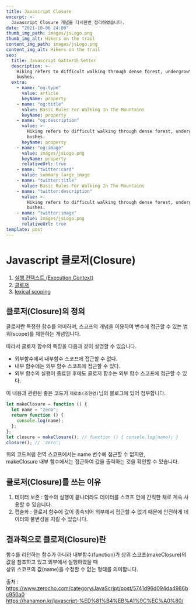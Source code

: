 ```yaml
---
title: Javascript Closure
excerpt: >-
  Javascript Closure 개념을 다시한번 정리하였습니다.
date: "2021-10-06 24:00"
thumb_img_path: images/jsLogo.png
thumb_img_alt: Hikers on the trail
content_img_path: images/jsLogo.png
content_img_alt: Hikers on the trail
seo:
  title: Javascript Gatter와 Setter
  description: >-
    Hiking refers to difficult walking through dense forest, undergrowth, or
    bushes.
  extra:
    - name: "og:type"
      value: article
      keyName: property
    - name: "og:title"
      value: Basic Rules For Walking In The Mountains
      keyName: property
    - name: "og:description"
      value: >-
        Hiking refers to difficult walking through dense forest, undergrowth, or
        bushes.
      keyName: property
    - name: "og:image"
      value: images/jsLogo.png
      keyName: property
      relativeUrl: true
    - name: "twitter:card"
      value: summary_large_image
    - name: "twitter:title"
      value: Basic Rules For Walking In The Mountains
    - name: "twitter:description"
      value: >-
        Hiking refers to difficult walking through dense forest, undergrowth, or
        bushes.
    - name: "twitter:image"
      value: images/jsLogo.png
      relativeUrl: true
template: post
---
```


# Javascript 클로저(Closure)

1. [실행 컨텍스트 (Execution Context)](https://sysnar.github.io/posts/javascript/scope/)
2. [클로저](https://sysnar.github.io/posts/javascript/closure/)
3. [lexical scoping](https://sysnar.github.io/posts/javascript/lexical%20scoping/)

## 클로저(Closure)의 정의

클로저란 특정한 함수를 의미하며, 스코프의 개념을 이용하여 변수에 접근할 수 있는 범위(scope)를 제한하는 개념입니다.

따라서 클로저 함수의 특징을 다음과 같이 설명할 수 있습니다.

- 외부함수에서 내부함수 스코프에 접근할 수 없다.
- 내부 함수에는 외부 함수 스코프에 접근할 수 있다.
- 외부 함수의 실행이 종료된 후에도 클로저 함수는 외부 함수 스코프에 접근할 수 있다.

이 내용과 관련된 좋은 코드가 `제로초(조현영)`님의 블로그에 있어 첨부합니다.

```js {numberLines}
let makeClosure = function () {
  let name = "zero";
  return function () {
    console.log(name);
  };
};
let closure = makeClosure(); // function () { console.log(name); }
closure(); // 'zero';
```

위의 코드처럼 전역 스코프에서는 name 변수에 접근할 수 없지만,  
makeClosure 내부 함수에서는 접근하여 값을 출력하는 것을 확인할 수 있습니다.

## 클로저(Closure)를 쓰는 이유

1. 데이터 보존 : 함수의 실행이 끝나더라도 데이터를 스코프 안에 간직한 채로 계속 사용할 수 있습니다.
2. 캡슐화 : 클로저 함수에 값이 종속되어 외부에서 접근할 수 없기 때문에 안전하게 데이터의 불변성을 지킬 수 있습니다.

## 결과적으로 클로저(Closure)란

함수를 리턴하는 함수가 아니라 내부함수(function)가 상위 스코프(makeClosure)의 값을 참조하고 있고 외부에서 실행하였을 때  
상위 스코프의 값(name)을 수정할 수 없는 형태를 의미합니다.

출처 :  
https://www.zerocho.com/category/JavaScript/post/5741d96d094da4986bc950a0  
https://hanamon.kr/javascript-%ED%81%B4%EB%A1%9C%EC%A0%80/

